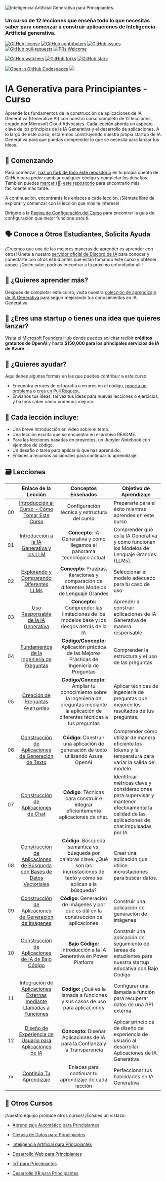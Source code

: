 
![Inteligencia Artificial Generativa para Principiantes.](../../img/1.png?WT.mc_id=academic-105485-koreyst)

### Un curso de 12 lecciones que enseña todo lo que necesitas saber para comenzar a construir aplicaciones de Inteligencia Artificial generativa.

[![GitHub license](https://img.shields.io/github/license/microsoft/Generative-AI-For-Beginners.svg)](https://github.com/microsoft/Generative-AI-For-Beginners/blob/master/LICENSE?WT.mc_id=academic-105485-koreyst)
[![GitHub contributors](https://img.shields.io/github/contributors/microsoft/Generative-AI-For-Beginners.svg)](https://GitHub.com/microsoft/Generative-AI-For-Beginners/graphs/contributors/?WT.mc_id=academic-105485-koreyst)
[![GitHub issues](https://img.shields.io/github/issues/microsoft/Generative-AI-For-Beginners.svg)](https://GitHub.com/microsoft/Generative-AI-For-Beginners/issues/?WT.mc_id=academic-105485-koreyst)
[![GitHub pull-requests](https://img.shields.io/github/issues-pr/microsoft/Generative-AI-For-Beginners.svg)](https://GitHub.com/microsoft/Generative-AI-For-Beginners/pulls/?WT.mc_id=academic-105485-koreyst)
[![PRs Welcome](https://img.shields.io/badge/PRs-welcome-brightgreen.svg?style=flat-square)](http://makeapullrequest.com?WT.mc_id=academic-105485-koreyst)

[![GitHub watchers](https://img.shields.io/github/watchers/microsoft/Generative-AI-For-Beginners.svg?style=social&label=Watch)](https://GitHub.com/microsoft/Generative-AI-For-Beginners/watchers/?WT.mc_id=academic-105485-koreyst)
[![GitHub forks](https://img.shields.io/github/forks/microsoft/Generative-AI-For-Beginners.svg?style=social&label=Fork)](https://GitHub.com/microsoft/Generative-AI-For-Beginners/network/?WT.mc_id=academic-105485-koreyst)
[![GitHub stars](https://img.shields.io/github/stars/microsoft/Generative-AI-For-Beginners.svg?style=social&label=Star)](https://GitHub.com/microsoft/Generative-AI-For-Beginners/stargazers/?WT.mc_id=academic-105485-koreyst)

[![Open in GitHub Codespaces](https://img.shields.io/static/v1?style=for-the-badge&label=GitHub+Codespaces&message=Open&color=lightgrey&logo=github)](https://codespaces.new/microsoft/generative-ai-for-beginners?WT.mc_id=academic-105485-koreyst)
[![](https://dcbadge.vercel.app/api/server/ByRwuEEgH4)](https://aka.ms/genai-discord?WT.mc_id=academic-105485-koreyst)


# IA Generativa para Principiantes - Curso

Aprende los fundamentos de la construcción de aplicaciones de IA Generativa (Generative AI) con nuestro curso completo de 12 lecciones, creado por Microsoft Cloud Advocates. Cada lección aborda un aspecto clave de los principios de la IA Generativa y el desarrollo de aplicaciones. A lo largo de este curso, estaremos construyendo nuestra propia startup de IA Generativa para que puedas comprender lo que se necesita para lanzar tus ideas.

## 🌱 Comenzando

Para comenzar, [haz un fork de todo este repositorio](https://github.com/microsoft/generative-ai-for-beginners/fork?WT.mc_id=academic-105485-koreyst) en tu propia cuenta de GitHub para poder cambiar cualquier código y completar los desafíos. También puedes [marcar (🌟) este repositorio](https://docs.github.com/en/get-started/exploring-projects-on-github/saving-repositories-with-stars?WT.mc_id=academic-105485-koreyst) para encontrarlo más fácilmente más tarde.

A continuación, encontrarás los enlaces a cada lección. ¡Siéntete libre de explorar y comenzar con la lección que más te interese!

Dirígete a la [Página de Configuración del Curso](../../00-course-setup/translations/es/README.md?WT.mc_id=academic-105485-koreyst) para encontrar la guía de configuración que mejor funcione para ti.

## 🗣️ Conoce a Otros Estudiantes, Solicita Ayuda

¡Creemos que una de las mejores maneras de aprender es aprender con otros! Únete a nuestro [servidor oficial de Discord de IA](https://aka.ms/genai-discord?WT.mc_id=academic-105485-koreyst) para conocer y conectarte con otros estudiantes que están tomando este curso y obtener apoyo. ¡Quién sabe, podrías encontrar a tu próximo cofundador allí!

## 🧠 ¿Quieres aprender más?

Después de completar este curso, visita nuestra [colección de aprendizaje de IA Generativa](https://aka.ms/genai-collection?WT.mc_id=academic-105485-koreyst) para seguir mejorando tus conocimientos en IA Generativa.

## 🚀 ¿Eres una startup o tienes una idea que quieres lanzar?

Visita el [Microsoft Founders Hub](https://aka.ms/genai-foundershub?WT.mc_id=academic-105485-koreyst) donde puedes solicitar recibir **créditos gratuitos de OpenAI** y hasta **$150,000 para los principales servicios de IA de Azure**.

## 🙏 ¿Quieres ayudar?

Aquí tienes algunas formas en las que puedes contribuir a este curso:
- Encuentra errores de ortografía o errores en el código, [reporta un problema](https://github.com/microsoft/generative-ai-for-beginners/issues?WT.mc_id=academic-105485-koreyst) o [crea un Pull Request](https://github.com/microsoft/generative-ai-for-beginners/pulls?WT.mc_id=academic-105485-koreyst).
- Envíanos tus ideas, tal vez tus ideas para nuevas lecciones o ejercicios, y háznos saber cómo podemos mejorar.

## 📂 Cada lección incluye:

- Una breve introducción en video sobre el tema.
- Una lección escrita que se encuentra en el archivo README.
- Para las lecciones basadas en proyectos, un Jupyter Notebook con ejemplos de código.
- Un desafío o tarea para aplicar lo que has aprendido.
- Enlaces a recursos adicionales para continuar tu aprendizaje.

## 🗃️ Lecciones
|       |              Enlace de la Lección              |                       Conceptos Enseñados                       |                     Objetivo de Aprendizaje                 |                             
| :---: | :------------------------------------: | :---------------------------------------------------------: | ----------------------------------------------------------- |
| 00 | [Introducción al Curso - Cómo Tomar Este Curso](./00-course-setup/translations/es/README.md?WT.mc_id=academic-105485-koreyst) | Configuración técnica y estructura del curso | Prepararte para el éxito mientras aprendes en este curso| 
| 01 | [Introducción a la IA Generativa y los LLM](./01-introduction-to-genai/translations/es/README.md?WT.mc_id=academic-105485-koreyst) | **Concepto**: IA Generativa y cómo llegamos al panorama tecnológico actual| Comprender qué es la IA Generativa y cómo funcionan los Modelos de Lenguaje Grandes (LLMs).                    |
| 02 | [Explorando y Comparando Diferentes LLMs](./02-exploring-and-comparing-different-llms/translations/es/README.md?WT.mc_id=academic-105485-koreyst) | **Concepto**: Pruebas, iteraciones y comparación de diferentes Modelos de Lenguaje Grandes | Seleccionar el modelo adecuado para tu caso de uso | 
| 03 | [Uso Responsable de la IA Generativa](./03-using-generative-ai-responsibly/translations/es/README.md?WT.mc_id=academic-105485-koreyst)| **Concepto:** Comprender las limitaciones de los modelos base y los riesgos detrás de la IA | Aprender a construir aplicaciones de IA Generativa de manera responsable 
| 04 | [Fundamentos de la Ingeniería de Preguntas](./04-prompt-engineering-fundamentals/translations/es/README.md?WT.mc_id=academic-105485-koreyst) | **Código/Concepto:** Aplicación práctica de las Mejores Prácticas de Ingeniería de Preguntas | Comprender la estructura y el uso de las preguntas |  
| 05 | [Creación de Preguntas Avanzadas](./05-advanced-prompts/translations/es/README.md?WT.mc_id=academic-105485-koreyst) | **Código/Concepto:** Ampliar tu conocimiento sobre la ingeniería de preguntas mediante la aplicación de diferentes técnicas a tus preguntas | Aplicar técnicas de ingeniería de preguntas que mejoren los resultados de tus preguntas.| 
| 06 | [Construcción de Aplicaciones de Generación de Texto](./06-text-generation-apps/translations/es/README.md?WT.mc_id=academic-105485-koreyst)  | **Código:** Construir una aplicación de generación de texto utilizando Azure OpenAI  | Comprender cómo utilizar de manera eficiente los tokens y la temperatura para variar la salida del modelo | |
| 07 | [Construcción de Aplicaciones de Chat](./07-building-chat-applications/translations/es/README.md?WT.mc_id=academic-105485-koreyst) | **Código**: Técnicas para construir e integrar eficientemente aplicaciones de chat.| Identificar métricas clave y consideraciones para supervisar y mantener efectivamente la calidad de las aplicaciones de chat impulsadas por IA| 
| 08 | [Construcción de Aplicaciones de Búsqueda con Bases de Datos Vectoriales](./08-building-search-applications/translations/es/README.md?WT.mc_id=academic-105485-koreyst) | **Código**: Búsqueda semántica vs. búsqueda por palabras clave. ¿Qué son las incrustaciones de texto y cómo se aplican a la búsqueda?  | Crear una aplicación que utilice incrustaciones para buscar datos. | 
| 09 | [Construcción de Aplicaciones de Generación de Imágenes](./09-building-image-applications/translations/es/README.md?WT.mc_id=academic-105485-koreyst)  | **Código:** Generación de imágenes y por qué es útil en la construcción de aplicaciones| Construir una aplicación de generación de imágenes | 
| 10 | [Construcción de Aplicaciones de IA de Bajo Código](./10-building-low-code-ai-applications/translations/es/README.md?WT.mc_id=academic-105485-koreyst)  | **Bajo Código:** Introducción a la IA Generativa en Power Platform | Construir una aplicación de seguimiento de tareas de estudiantes para nuestra startup educativa con Bajo Código | |
| 11 | [Integración de Aplicaciones Externas mediante Llamadas a Funciones](./11-integrating-with-function-calling/translations/es/README.md?WT.mc_id=academic-105485-koreyst)  | **Código:** ¿Qué es la llamada a funciones y sus casos de uso para aplicaciones  | Configurar una llamada a función para recuperar datos de una API externa | |
| 12 | [Diseño de Experiencia de Usuario para Aplicaciones de IA](./12-designing-ux-for-ai-applications/translations/es/README.md?WT.mc_id=academic-105485-koreyst) | **Concepto:** Diseñar Aplicaciones de IA para la Confianza y la Transparencia | Aplicar principios de diseño de experiencia de usuario al desarrollar Aplicaciones de IA Generativa | |
| xx | [Continúa Tu Aprendizaje](./13-continued-learning/translations/es/README.md?WT.mc_id=academic-105485-koreyst)  | Enlaces para continuar tu aprendizaje de cada lección | Perfeccionar tus habilidades en IA Generativa | |

## 🎒 Otros Cursos

¡Nuestro equipo produce otros cursos! ¡Échales un vistazo:

- [Aprendizaje Automático para Principiantes](https://aka.ms/ml-beginners?WT.mc_id=academic-105485-koreyst)
- [Ciencia de Datos para Principiantes](https://aka.ms/datascience-beginners?WT.mc_id=academic-105485-koreyst)
- [Inteligencia Artificial para Principiantes](https://aka.ms/ai-beginners?WT.mc_id=academic-105485-koreyst)

- [Desarrollo Web para Principiantes](https://aka.ms/webdev-beginners?WT.mc_id=academic-105485-koreyst)
- [IoT para Principiantes](https://aka.ms/iot-beginners?WT.mc_id=academic-105485-koreyst)

- [Desarrollo XR para Principiantes](https://github.com/microsoft/xr-development-for-beginners?WT.mc_id=academic-105485-koreyst)
